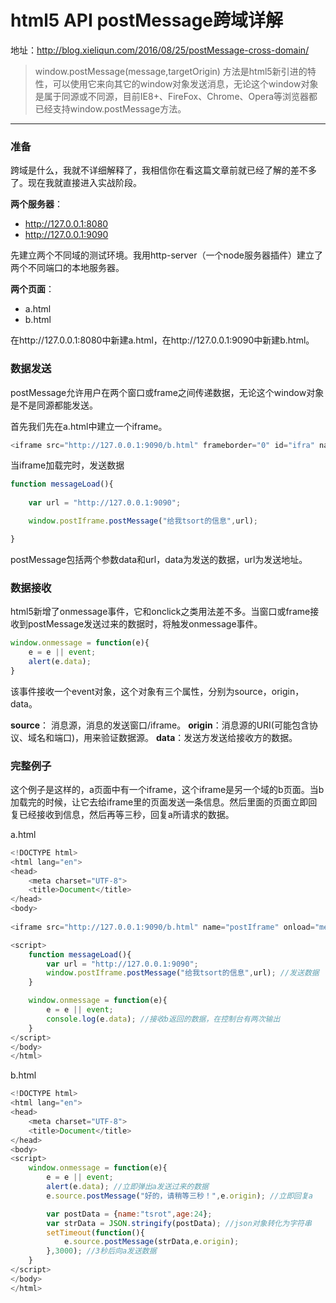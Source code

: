 # html5 API postMessage跨域详解

地址：http://blog.xieliqun.com/2016/08/25/postMessage-cross-domain/

> window.postMessage(message,targetOrigin) 方法是html5新引进的特性，可以使用它来向其它的window对象发送消息，无论这个window对象是属于同源或不同源，目前IE8+、FireFox、Chrome、Opera等浏览器都已经支持window.postMessage方法。


----------

### 准备

跨域是什么，我就不详细解释了，我相信你在看这篇文章前就已经了解的差不多了。现在我就直接进入实战阶段。

**两个服务器**：
- http://127.0.0.1:8080
- http://127.0.0.1:9090

先建立两个不同域的测试环境。我用http-server（一个node服务器插件）建立了两个不同端口的本地服务器。

**两个页面**：
- a.html
- b.html

在http://127.0.0.1:8080中新建a.html，在http://127.0.0.1:9090中新建b.html。

### 数据发送

postMessage允许用户在两个窗口或frame之间传递数据，无论这个window对象是不是同源都能发送。

首先我们先在a.html中建立一个iframe。

```javascript
<iframe src="http://127.0.0.1:9090/b.html" frameborder="0" id="ifra" name="postIframe" onload="messageLoad()"></iframe>
```

当iframe加载完时，发送数据

```javascript
function messageLoad(){
		
	var url = "http://127.0.0.1:9090";

	window.postIframe.postMessage("给我tsort的信息",url);

}
```

postMessage包括两个参数data和url，data为发送的数据，url为发送地址。


### 数据接收

html5新增了onmessage事件，它和onclick之类用法差不多。当窗口或frame接收到postMessage发送过来的数据时，将触发onmessage事件。

```javascript
window.onmessage = function(e){
	e = e || event;
	alert(e.data);
}
```

该事件接收一个event对象，这个对象有三个属性，分别为source，origin，data。

**source**： 消息源，消息的发送窗口/iframe。
**origin**：消息源的URI(可能包含协议、域名和端口)，用来验证数据源。
**data**：发送方发送给接收方的数据。

### 完整例子

这个例子是这样的，a页面中有一个iframe，这个iframe是另一个域的b页面。当b加载完的时候，让它去给iframe里的页面发送一条信息。然后里面的页面立即回复已经接收到信息，然后再等三秒，回复a所请求的数据。

a.html

```javascript
<!DOCTYPE html>
<html lang="en">
<head>
	<meta charset="UTF-8">
	<title>Document</title>
</head>
<body>
	
<iframe src="http://127.0.0.1:9090/b.html" name="postIframe" onload="messageLoad()"></iframe>

<script>
	function messageLoad(){
		var url = "http://127.0.0.1:9090";
		window.postIframe.postMessage("给我tsort的信息",url); //发送数据
	}

	window.onmessage = function(e){
		e = e || event;
		console.log(e.data); //接收b返回的数据，在控制台有两次输出
	}
</script>
</body>
</html>
```

b.html

```javascript
<!DOCTYPE html>
<html lang="en">
<head>
	<meta charset="UTF-8">
	<title>Document</title>
</head>
<body>
<script>
	window.onmessage = function(e){
		e = e || event;
		alert(e.data); //立即弹出a发送过来的数据
		e.source.postMessage("好的，请稍等三秒！",e.origin); //立即回复a

		var postData = {name:"tsrot",age:24};
		var strData = JSON.stringify(postData); //json对象转化为字符串
		setTimeout(function(){
			e.source.postMessage(strData,e.origin);
		},3000); //3秒后向a发送数据
	}
</script>
</body>
</html>
```
